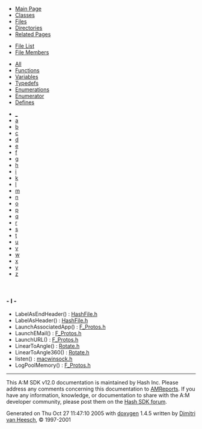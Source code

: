 <div class="tabs">

- [Main Page](index.md)
- [Classes](annotated.md)
- <span id="current">[Files](files.md)</span>
- [Directories](dirs.md)
- [Related Pages](pages.md)

</div>

<div class="tabs">

- [File List](files.md)
- <span id="current">[File Members](globals.md)</span>

</div>

<div class="tabs">

- [All](globals.md)
- <span id="current">[Functions](globals_func.md)</span>
- [Variables](globals_vars.md)
- [Typedefs](globals_type.md)
- [Enumerations](globals_enum.md)
- [Enumerator](globals_eval.md)
- [Defines](globals_defs.md)

</div>

<div class="tabs">

- [\_](globals_func.md#index__)
- [a](globals_func_0x61.md#index_a)
- [b](globals_func_0x62.md#index_b)
- [c](globals_func_0x63.md#index_c)
- [d](globals_func_0x64.md#index_d)
- [e](globals_func_0x65.md#index_e)
- [f](globals_func_0x66.md#index_f)
- [g](globals_func_0x67.md#index_g)
- [h](globals_func_0x68.md#index_h)
- [i](globals_func_0x69.md#index_i)
- [k](globals_func_0x6b.md#index_k)
- <span id="current">[l](globals_func_0x6c.md#index_l)</span>
- [m](globals_func_0x6d.md#index_m)
- [n](globals_func_0x6e.md#index_n)
- [o](globals_func_0x6f.md#index_o)
- [p](globals_func_0x70.md#index_p)
- [q](globals_func_0x71.md#index_q)
- [r](globals_func_0x72.md#index_r)
- [s](globals_func_0x73.md#index_s)
- [t](globals_func_0x74.md#index_t)
- [u](globals_func_0x75.md#index_u)
- [v](globals_func_0x76.md#index_v)
- [w](globals_func_0x77.md#index_w)
- [x](globals_func_0x78.md#index_x)
- [y](globals_func_0x79.md#index_y)
- [z](globals_func_0x7a.md#index_z)

</div>

 

### <span id="index_l" class="anchor">- l -</span>

- LabelAsEndHeader() : <a href="HashFile_8h.md#6470fec773dd6b0b75015029471442c9" class="el">HashFile.h</a>
- LabelAsHeader() : <a href="HashFile_8h.md#7a9328ac0752a5a6fad93e450c4f1676" class="el">HashFile.h</a>
- LaunchAssociatedApp() : <a href="F__Protos_8h.md#fe47f9c593d930ea51bbf5e7ff325e9c" class="el">F_Protos.h</a>
- LaunchEMail() : <a href="F__Protos_8h.md#ad3296866f023b4ce31af1ca95439bb3" class="el">F_Protos.h</a>
- LaunchURL() : <a href="F__Protos_8h.md#5eec56608477b2ae1432abc55cd23ed5" class="el">F_Protos.h</a>
- LinearToAngle() : <a href="Rotate_8h.md#79b3368b75355dc80fa57eb8bdb728b5" class="el">Rotate.h</a>
- LinearToAngle360() : <a href="Rotate_8h.md#19a22e2e859164b37ad268fefee7aaab" class="el">Rotate.h</a>
- listen() : <a href="macwinsock_8h.md#63cc537ad17278a98d99b02964b452dd" class="el">macwinsock.h</a>
- LogPoolMemory() : <a href="F__Protos_8h.md#0d77e3593036da0dbdff80a7ea431dd8" class="el">F_Protos.h</a>

------------------------------------------------------------------------

<span class="small">This A:M SDK v12.0 documentation is maintained by Hash Inc. Please address any comments concerning this documentation to [AMReports](http://www.hash.com/reports). If you have any information, knowledge, or documentation to share with the A:M developer community, please post them on the [Hash SDK forum](http://www.hash.com/forums/index.php?showforum=11).</span>

Generated on Thu Oct 27 11:47:10 2005 with [<span class="image placeholder" original-image-src="doxygen.png" original-image-title="" height="45" width="100" align="middle" border="0">doxygen</span>](http://www.doxygen.org/index.html) 1.4.5 written by [Dimitri van Heesch](mailto:dimitri@stack.nl), © 1997-2001
